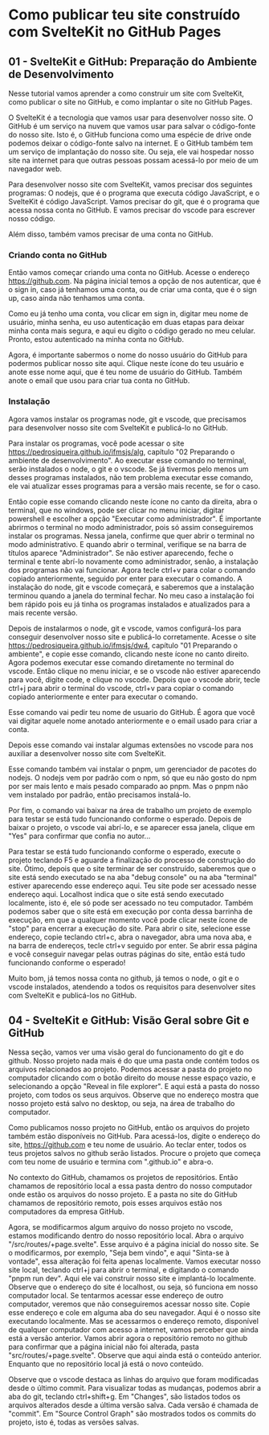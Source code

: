 # Como publicar teu site construído com SvelteKit no GitHub Pages

## 01 - SvelteKit e GitHub: Preparação do Ambiente de Desenvolvimento

Nesse tutorial vamos aprender a como construir um site com SvelteKit, como publicar o site no GitHub, e como implantar o site no GitHub Pages.

O SvelteKit é a tecnologia que vamos usar para desenvolver nosso site. O GitHub é um serviço na nuvem que vamos usar para salvar o código-fonte do nosso site. Isto é, o GitHub funciona como uma espécie de drive onde podemos deixar o código-fonte salvo na internet. E o GitHub também tem um serviço de implantação do nosso site. Ou seja, ele vai hospedar nosso site na internet para que outras pessoas possam acessá-lo por meio de um navegador web.

Para desenvolver nosso site com SvelteKit, vamos precisar dos seguintes programas: O nodejs, que é o programa que executa código JavaScript, e o SvelteKit é código JavaScript. Vamos precisar do git, que é o programa que acessa nossa conta no GitHub. E vamos precisar do vscode para escrever nosso código.

Além disso, também vamos precisar de uma conta no GitHub.

### Criando conta no GitHub

Então vamos começar criando uma conta no GitHub. Acesse o endereço https://github.com. Na página inicial temos a opção de nos autenticar, que é o sign in, caso já tenhamos uma conta, ou de criar uma conta, que é o sign up, caso ainda não tenhamos uma conta.

Como eu já tenho uma conta, vou clicar em sign in, digitar meu nome de usuário, minha senha, eu uso autenticação em duas etapas para deixar minha conta mais segura, e aqui eu digito o código gerado no meu celular. Pronto, estou autenticado na minha conta no GitHub.

Agora, é importante sabermos o nome do nosso usuário do GitHub para podermos publicar nosso site aqui. Clique neste ícone do teu usuário e anote esse nome aqui, que é teu nome de usuário do GitHub. Também anote o email que usou para criar tua conta no GitHub.

### Instalação

Agora vamos instalar os programas node, git e vscode, que precisamos para desenvolver nosso site com SvelteKit e publicá-lo no GitHub.

Para instalar os programas, você pode acessar o site https://pedrosiqueira.github.io/ifmsjs/alg, capítulo "02 Preparando o ambiente de desenvolvimento". Ao executar esse comando no terminal, serão instalados o node, o git e o vscode. Se já tivermos pelo menos um desses programas instalados, não tem problema executar esse comando, ele vai atualizar esses programas para a versão mais recente, se for o caso.

Então copie esse comando clicando neste ícone no canto da direita, abra o terminal, que no windows, pode ser clicar no menu iniciar, digitar powershell e escolher a opção "Executar como administrador". É importante abrirmos o terminal no modo administrador, pois só assim conseguiremos instalar os programas. Nessa janela, confirme que quer abrir o terminal no modo administrativo. E quando abrir o terminal, verifique se na barra de títulos aparece "Administrador". Se não estiver aparecendo, feche o terminal e tente abrí-lo novamente como administrador, senão, a instalação dos programas não vai funcionar. Agora tecle ctrl+v para colar o comando copiado anteriormente, seguido por enter para executar o comando. A instalação do node, git e vscode começará, e saberemos que a instalação terminou quando a janela do terminal fechar. No meu caso a instalação foi bem rápido pois eu já tinha os programas instalados e atualizados para a mais recente versão.

Depois de instalarmos o node, git e vscode, vamos configurá-los para conseguir desenvolver nosso site e publicá-lo corretamente. Acesse o site https://pedrosiqueira.github.io/ifmsjs/dw4, capítulo "01 Preparando o ambiente", e copie esse comando, clicando neste ícone no canto direito. Agora podemos executar esse comando diretamente no terminal do vscode. Então clique no menu iniciar, e se o vscode não estiver aparecendo para você, digite code, e clique no vscode. Depois que o vscode abrir, tecle ctrl+j para abrir o terminal do vscode, ctrl+v para copiar o comando copiado anteriormente e enter para executar o comando.

Esse comando vai pedir teu nome de usuario do GitHub. É agora que você vai digitar aquele nome anotado anteriormente e o email usado para criar a conta.

Depois esse comando vai instalar algumas extensões no vscode para nos auxiliar a desenvolver nosso site com SvelteKit.

Esse comando também vai instalar o pnpm, um gerenciador de pacotes do nodejs. O nodejs vem por padrão com o npm, só que eu não gosto do npm por ser mais lento e mais pesado comparado ao pnpm. Mas o pnpm não vem instalado por padrão, então precisamos instalá-lo.

Por fim, o comando vai baixar na área de trabalho um projeto de exemplo para testar se está tudo funcionando conforme o esperado. Depois de baixar o projeto, o vscode vai abrí-lo, e se aparecer essa janela, clique em "Yes" para confirmar que confia no autor...

Para testar se está tudo funcionando conforme o esperado, execute o projeto teclando F5 e aguarde a finalização do processo de construção do site. Ótimo, depois que o site terminar de ser construído, saberemos que o site está sendo executado se na aba "debug console" ou na aba "terminal" estiver aparecendo esse endereço aqui. Teu site pode ser acessado nesse endereço aqui. Localhost indica que o site está sendo executado localmente, isto é, ele só pode ser acessado no teu computador. Também podemos saber que o site está em execução por conta dessa barrinha de execução, em que a qualquer momento você pode clicar neste ícone de "stop" para encerrar a execução do site. Para abrir o site, selecione esse endereço, copie teclando ctrl+c, abra o navegador, abra uma nova aba, e na barra de endereços, tecle ctrl+v seguido por enter. Se abrir essa página e você conseguir navegar pelas outras páginas do site, então está tudo funcionando conforme o esperado!

Muito bom, já temos nossa conta no github, já temos o node, o git e o vscode instalados, atendendo a todos os requisitos para desenvolver sites com SvelteKit e publicá-los no GitHub.

## 04 - SvelteKit e GitHub: Visão Geral sobre Git e GitHub

Nessa seção, vamos ver uma visão geral do funcionamento do git e do github. Nosso projeto nada mais é do que uma pasta onde contém todos os arquivos relacionados ao projeto. Podemos acessar a pasta do projeto no computador clicando com o botão direito do mouse nesse espaço vazio, e selecionando a opção "Reveal in file explorer". E aqui está a pasta do nosso projeto, com todos os seus arquivos. Observe que no endereço mostra que nosso projeto está salvo no desktop, ou seja, na área de trabalho do computador.

Como publicamos nosso projeto no GitHub, então os arquivos do projeto também estão disponíveis no GitHub. Para acessá-los, digite o endereço do site, https://github.com e teu nome de usuário. Ao teclar enter, todos os teus projetos salvos no github serão listados. Procure o projeto que começa com teu nome de usuário e termina com ".github.io" e abra-o.

No contexto do GitHub, chamamos os projetos de repositórios. Então chamamos de repositório local a essa pasta dentro do nosso computador onde estão os arquivos do nosso projeto. E a pasta no site do GitHub chamamos de repositório remoto, pois esses arquivos estão nos computadores da empresa GitHub.

Agora, se modificarmos algum arquivo do nosso projeto no vscode, estamos modificando dentro do nosso repositório local. Abra o arquivo "/src/routes/+page.svelte". Esse arquivo é a página inicial do nosso site. Se o modificarmos, por exemplo, "Seja bem vindo", e aqui "Sinta-se à vontade", essa alteração foi feita apenas localmente. Vamos executar nosso site local, teclando ctrl+j para abrir o terminal, e digitando o comando "pnpm run dev". Aqui ele vai construir nosso site e implantá-lo localmente. Observe que o endereço do site é localhost, ou seja, só funciona em nosso computador local. Se tentarmos acessar esse endereço de outro computador, veremos que não conseguiremos acessar nosso site. Copie esse endereço e cole em alguma aba do seu navegador. Aqui é o nosso site executando localmente. Mas se acessarmos o endereço remoto, disponível de qualquer computador com acesso a internet, vamos perceber que ainda está a versão anterior. Vamos abrir agora o repositório remoto no github para confirmar que a página inicial não foi alterada, pasta "src/routes/+page.svelte". Observe que aqui ainda está o conteúdo anterior. Enquanto que no repositório local já está o novo conteúdo.

Observe que o vscode destaca as linhas do arquivo que foram modificadas desde o último commit. Para visualizar todas as mudanças, podemos abrir a aba do git, teclando ctrl+shift+g. Em "Changes", são listados todos os arquivos alterados desde a última versão salva. Cada versão é chamada de "commit". Em "Source Control Graph" são mostrados todos os commits do projeto, isto é, todas as versões salvas.

